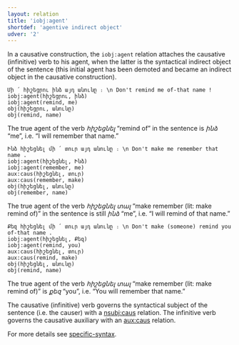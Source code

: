 ```yaml
---
layout: relation
title: 'iobj:agent'
shortdef: 'agentive indirect object'
udver: '2'
---
```


In a causative construction, the `iobj:agent` relation attaches the causative (infinitive) verb to his agent, when the latter is the syntactical indirect object of the sentence (this initial agent has been demoted and became an indirect object in the causative construction).

~~~ sdparse
Մի ՛ հիշեցրու ինձ այդ անունը ։ \n Don't remind me of-that name !
iobj:agent(հիշեցրու, ինձ)
iobj:agent(remind, me)
obj(հիշեցրու, անունը)
obj(remind, name)
~~~

The true agent of the verb _հիշեցնել_ “remind of” in the sentence is _ինձ_ “me”, i.e. “I will remember that name.”

~~~ sdparse
Ինձ հիշեցնել մի ՛ տուր այդ անունը ։ \n Don't make me remember that name .
iobj:agent(հիշեցնել, Ինձ)
iobj:agent(remember, me)
aux:caus(հիշեցնել, տուր)
aux:caus(remember, make)
obj(հիշեցնել, անունը)
obj(remember, name)
~~~

The true agent of the verb _հիշեցնել տալ_ “make remember (lit: make remind of)” in the sentence is still _ինձ_ “me”, i.e. “I will remind of that name.”

~~~ sdparse
Քեզ հիշեցնել մի ՛ տուր այդ անունը ։ \n Don't make (someone) remind you of-that name .
iobj:agent(հիշեցնել, Քեզ)
iobj:agent(remind, you)
aux:caus(հիշեցնել, տուր)
aux:caus(remind, make)
obj(հիշեցնել, անունը)
obj(remind, name)
~~~

The true agent of the verb _հիշեցնել տալ_ “make remember (lit: make remind of)” is _քեզ_ “you”, i.e. “You will remember that name.”

The causative (infinitive) verb governs the syntactical subject of the sentence (i.e. the causer) with a [nsubj:caus]() relation. The infinitive verb governs the causative auxiliary with an [aux:caus]() relation.

For more details see [specific-syntax](http://universaldependencies.org/hy/overview/specific-syntax.html).
<!-- Interlanguage links updated So kvě 14 19:03:41 CEST 2022 -->
